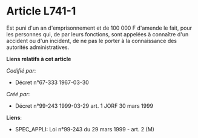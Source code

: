 # Article L741-1

Est puni d'un an d'emprisonnement et de 100 000 F d'amende le fait, pour les personnes qui, de par leurs fonctions, sont
appelées à connaître d'un accident ou d'un incident, de ne pas le porter à la connaissance des autorités administratives.

**Liens relatifs à cet article**

_Codifié par_:

  - Décret n°67-333 1967-03-30

_Créé par_:

  - Décret n°99-243 1999-03-29 art. 1 JORF 30 mars 1999

**Liens**:

  - SPEC_APPLI: Loi n°99-243 du 29 mars 1999 - art. 2 (M)
